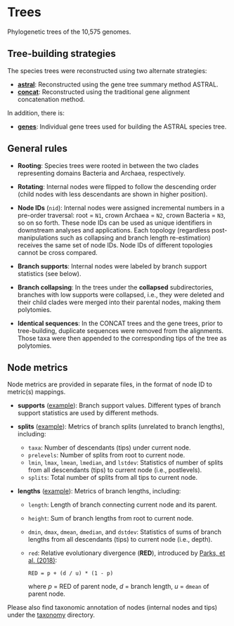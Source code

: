 Trees
=====

Phylogenetic trees of the 10,575 genomes.

## Tree-building strategies

The species trees were reconstructed using two alternate strategies:

- [**astral**](astral): Reconstructed using the gene tree summary method ASTRAL.
- [**concat**](concat): Reconstructed using the traditional gene alignment concatenation method.

In addition, there is:

- [**genes**](genes): Individual gene trees used for building the ASTRAL species tree.


## General rules

- **Rooting**: Species trees were rooted in between the two clades representing domains Bacteria and Archaea, respectively.

- **Rotating**: Internal nodes were flipped to follow the descending order (child nodes with less descendants are shown in higher position).

- **Node IDs** (`nid`): Internal nodes were assigned incremental numbers in a pre-order traversal: root = `N1`, crown Archaea = `N2`, crown Bacteria = `N3`, so on so forth. These node IDs can be used as unique identifiers in downstream analyses and applications. Each topology (regardless post-manipulations such as collapsing and branch length re-estimation) receives the same set of node IDs. Node IDs of different topologies cannot be cross compared.

- **Branch supports**: Internal nodes were labeled by branch support statistics (see below).

- **Branch collapsing**: In the trees under the **collapsed** subdirectories, branches with low supports were collapsed, i.e., they were deleted and their child clades were merged into their parental nodes, making them polytomies.

- **Identical sequences**: In the CONCAT trees and the gene trees, prior to tree-building, duplicate sequences were removed from the alignments. Those taxa were then appended to the corresponding tips of the tree as polytomies.


## Node metrics

Node metrics are provided in separate files, in the format of node ID to metric(s) mappings.

- **supports** ([example](astral/astral.supports.tsv.bz2)): Branch support values. Different types of branch support statistics are used by different methods.

- **splits** ([example](astral/astral.splits.tsv.bz2)): Metrics of branch splits (unrelated to branch lengths), including:
  - `taxa`: Number of descendants (tips) under current node.
  - `prelevels`: Number of splits from root to current node.
  - `lmin`, `lmax`, `lmean`, `lmedian`, and `lstdev`: Statistics of number of splits from all descendants (tips) to current node (i.e., postlevels).
  - `splits`: Total number of splits from all tips to current node.

- **lengths** ([example](astral/branch_length/cons/astral.cons.lengths.tsv.bz2)): Metrics of branch lengths, including:

  - `length`: Length of branch connecting current node and its parent.
  - `height`: Sum of branch lengths from root to current node.
  - `dmin`, `dmax`, `dmean`, `dmedian`, and `dstdev`: Statistics of sums of branch lengths from all descendants (tips) to current node (i.e., depth).
  - `red`: Relative evolutionary divergence (**RED**), introduced by [Parks, et al. (2018)](https://www.nature.com/articles/nbt.4229):

        RED = p + (d / u) * (1 - p)
    
    where _p_ = RED of parent node, _d_ = branch length, _u_ = `dmean` of parent node.

Please also find taxonomic annotation of nodes (internal nodes and tips) under the [taxonomy](../taxonomy) directory.
